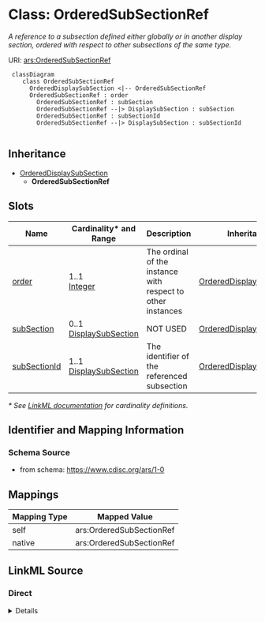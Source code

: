 # Class: OrderedSubSectionRef

_A reference to a subsection defined either globally or in another display section, ordered with respect to other subsections of the same type._




URI: [ars:OrderedSubSectionRef](https://www.cdisc.org/ars/1-0/OrderedSubSectionRef)




```mermaid
 classDiagram
    class OrderedSubSectionRef
      OrderedDisplaySubSection <|-- OrderedSubSectionRef        
      OrderedSubSectionRef : order
        OrderedSubSectionRef : subSection
        OrderedSubSectionRef --|> DisplaySubSection : subSection
        OrderedSubSectionRef : subSectionId
        OrderedSubSectionRef --|> DisplaySubSection : subSectionId
        
```




## Inheritance
* [OrderedDisplaySubSection](OrderedDisplaySubSection.md)
    * **OrderedSubSectionRef**



## Slots

| Name | Cardinality* and Range | Description | Inheritance |
| ---  | --- | --- | --- |
| [order](order.md) | 1..1 <br/> [Integer](Integer.md) | The ordinal of the instance with respect to other instances | [OrderedDisplaySubSection](OrderedDisplaySubSection.md) |
| [subSection](subSection.md) | 0..1 <br/> [DisplaySubSection](DisplaySubSection.md) | NOT USED | [OrderedDisplaySubSection](OrderedDisplaySubSection.md) |
| [subSectionId](subSectionId.md) | 1..1 <br/> [DisplaySubSection](DisplaySubSection.md) | The identifier of the referenced subsection | [OrderedDisplaySubSection](OrderedDisplaySubSection.md) |

_* See [LinkML documentation](https://linkml.io/linkml/schemas/slots.html#slot-cardinality) for cardinality definitions._








## Identifier and Mapping Information







### Schema Source


* from schema: https://www.cdisc.org/ars/1-0





## Mappings

| Mapping Type | Mapped Value |
| ---  | ---  |
| self | ars:OrderedSubSectionRef |
| native | ars:OrderedSubSectionRef |





## LinkML Source

<!-- TODO: investigate https://stackoverflow.com/questions/37606292/how-to-create-tabbed-code-blocks-in-mkdocs-or-sphinx -->

### Direct

<details>
```yaml
name: OrderedSubSectionRef
description: A reference to a subsection defined either globally or in another display
  section, ordered with respect to other subsections of the same type.
from_schema: https://www.cdisc.org/ars/1-0
rank: 1000
is_a: OrderedDisplaySubSection
slot_usage:
  subSection:
    name: subSection
    description: NOT USED
    domain_of:
    - OrderedDisplaySubSection
    value_presence: ABSENT
  subSectionId:
    name: subSectionId
    domain_of:
    - OrderedDisplaySubSection
    required: true
    value_presence: PRESENT
defining_slots:
- subSectionId

```
</details>

### Induced

<details>
```yaml
name: OrderedSubSectionRef
description: A reference to a subsection defined either globally or in another display
  section, ordered with respect to other subsections of the same type.
from_schema: https://www.cdisc.org/ars/1-0
rank: 1000
is_a: OrderedDisplaySubSection
slot_usage:
  subSection:
    name: subSection
    description: NOT USED
    domain_of:
    - OrderedDisplaySubSection
    value_presence: ABSENT
  subSectionId:
    name: subSectionId
    domain_of:
    - OrderedDisplaySubSection
    required: true
    value_presence: PRESENT
attributes:
  order:
    name: order
    description: The ordinal of the instance with respect to other instances.
    from_schema: https://www.cdisc.org/ars/1-0
    rank: 1000
    alias: order
    owner: OrderedSubSectionRef
    domain_of:
    - LevelOrder
    - Operation
    - OrderedGroupingFactor
    - OrderedDisplay
    - OrderedDisplaySubSection
    range: integer
    required: true
  subSection:
    name: subSection
    description: NOT USED
    from_schema: https://www.cdisc.org/ars/1-0
    rank: 1000
    alias: subSection
    owner: OrderedSubSectionRef
    domain_of:
    - OrderedDisplaySubSection
    range: DisplaySubSection
    inlined: true
    value_presence: ABSENT
  subSectionId:
    name: subSectionId
    description: The identifier of the referenced subsection.
    from_schema: https://www.cdisc.org/ars/1-0
    rank: 1000
    alias: subSectionId
    owner: OrderedSubSectionRef
    domain_of:
    - OrderedDisplaySubSection
    range: DisplaySubSection
    required: true
    inlined: false
    value_presence: PRESENT
defining_slots:
- subSectionId

```
</details>